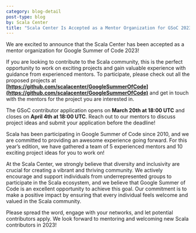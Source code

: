 ```yaml
---
category: blog-detail
post-type: blog
by: Scala Center
title: "Scala Center Is Accepted as a Mentor Organization for GSoC 2023!"
---
```


We are excited to announce that the Scala Center has been accepted as a mentor organization for Google Summer of Code 2023!

If you are looking to contribute to the Scala community, this is the perfect opportunity to work on exciting projects and gain valuable experience with guidance from experienced mentors. To participate, please check out all the proposed projects at **[https://github.com/scalacenter/GoogleSummerOfCode](https://github.com/scalacenter/GoogleSummerOfCode)** and get in touch with the mentors for the project you are interested in.

The GSoC contributor application opens on **March 20th at 18:00 UTC** and closes on **April 4th at 18:00 UTC**. Reach out to our mentors to discuss project ideas and submit your application before the deadline!

Scala has been participating in Google Summer of Code since 2010, and we are committed to providing an awesome experience going forward. For this year’s edition, we have gathered a team of 5 experienced mentors and 10 exciting project ideas for you to work on!

At the Scala Center, we strongly believe that diversity and inclusivity are crucial for creating a vibrant and thriving community. We actively encourage and support individuals from underrepresented groups to participate in the Scala ecosystem, and we believe that Google Summer of Code is an excellent opportunity to achieve this goal. Our commitment is to make a positive impact by ensuring that every individual feels welcome and valued in the Scala community.

Please spread the word, engage with your networks, and let potential contributors apply. We look forward to mentoring and welcoming new Scala contributors in 2023!
